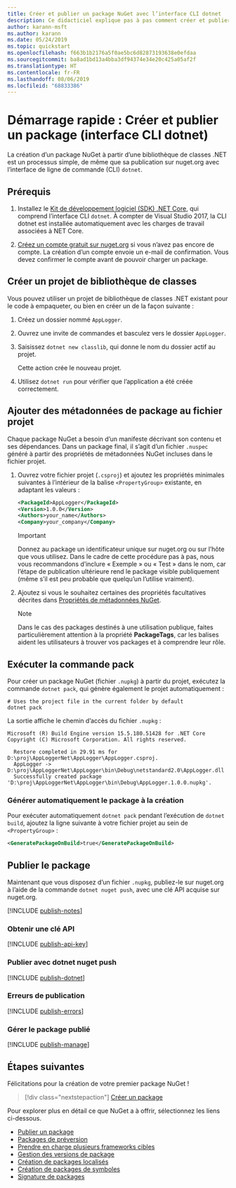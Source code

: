 ```yaml
---
title: Créer et publier un package NuGet avec l’interface CLI dotnet
description: Ce didacticiel explique pas à pas comment créer et publier un package NuGet avec l’interface de ligne de commande (CLI) .NET Core, dotnet.
author: karann-msft
ms.author: karann
ms.date: 05/24/2019
ms.topic: quickstart
ms.openlocfilehash: f663b1b2176a5f0ae5bc6d82873193638e0efdaa
ms.sourcegitcommit: ba8ad1bd13a4bba3df94374e34e20c425a05af2f
ms.translationtype: HT
ms.contentlocale: fr-FR
ms.lasthandoff: 08/06/2019
ms.locfileid: "68833386"
---
```

# <a name="quickstart-create-and-publish-a-package-dotnet-cli"></a>Démarrage rapide : Créer et publier un package (interface CLI dotnet)

La création d’un package NuGet à partir d’une bibliothèque de classes .NET est un processus simple, de même que sa publication sur nuget.org avec l’interface de ligne de commande (CLI) `dotnet`.

## <a name="prerequisites"></a>Prérequis

1. Installez le [Kit de développement logiciel (SDK) .NET Core](https://www.microsoft.com/net/download/), qui comprend l’interface CLI `dotnet`. À compter de Visual Studio 2017, la CLI dotnet est installée automatiquement avec les charges de travail associées à NET Core.

1. [Créez un compte gratuit sur nuget.org](https://www.nuget.org/users/account/LogOn?returnUrl=%2F) si vous n’avez pas encore de compte. La création d’un compte envoie un e-mail de confirmation. Vous devez confirmer le compte avant de pouvoir charger un package.

## <a name="create-a-class-library-project"></a>Créer un projet de bibliothèque de classes

Vous pouvez utiliser un projet de bibliothèque de classes .NET existant pour le code à empaqueter, ou bien en créer un de la façon suivante :

1. Créez un dossier nommé `AppLogger`.

1. Ouvrez une invite de commandes et basculez vers le dossier `AppLogger`.

1. Saisissez `dotnet new classlib`, qui donne le nom du dossier actif au projet.

   Cette action crée le nouveau projet.

1. Utilisez `dotnet run` pour vérifier que l’application a été créée correctement.

## <a name="add-package-metadata-to-the-project-file"></a>Ajouter des métadonnées de package au fichier projet

Chaque package NuGet a besoin d’un manifeste décrivant son contenu et ses dépendances. Dans un package final, il s’agit d’un fichier `.nuspec` généré à partir des propriétés de métadonnées NuGet incluses dans le fichier projet.

1. Ouvrez votre fichier projet (`.csproj`) et ajoutez les propriétés minimales suivantes à l’intérieur de la balise `<PropertyGroup>` existante, en adaptant les valeurs :

    ```xml
    <PackageId>AppLogger</PackageId>
    <Version>1.0.0</Version>
    <Authors>your_name</Authors>
    <Company>your_company</Company>
    ```

    > [!Important]
    > Donnez au package un identificateur unique sur nuget.org ou sur l’hôte que vous utilisez. Dans le cadre de cette procédure pas à pas, nous vous recommandons d’inclure « Exemple » ou « Test » dans le nom, car l’étape de publication ultérieure rend le package visible publiquement (même s’il est peu probable que quelqu’un l’utilise vraiment).

1. Ajoutez si vous le souhaitez certaines des propriétés facultatives décrites dans [Propriétés de métadonnées NuGet](/dotnet/core/tools/csproj#nuget-metadata-properties).

    > [!Note]
    > Dans le cas des packages destinés à une utilisation publique, faites particulièrement attention à la propriété **PackageTags**, car les balises aident les utilisateurs à trouver vos packages et à comprendre leur rôle.

## <a name="run-the-pack-command"></a>Exécuter la commande pack

Pour créer un package NuGet (fichier `.nupkg`) à partir du projet, exécutez la commande `dotnet pack`, qui génère également le projet automatiquement :

```cli
# Uses the project file in the current folder by default
dotnet pack
```

La sortie affiche le chemin d’accès du fichier `.nupkg` :

```output
Microsoft (R) Build Engine version 15.5.180.51428 for .NET Core
Copyright (C) Microsoft Corporation. All rights reserved.

  Restore completed in 29.91 ms for D:\proj\AppLoggerNet\AppLogger\AppLogger.csproj.
  AppLogger -> D:\proj\AppLoggerNet\AppLogger\bin\Debug\netstandard2.0\AppLogger.dll
  Successfully created package 'D:\proj\AppLoggerNet\AppLogger\bin\Debug\AppLogger.1.0.0.nupkg'.
```

### <a name="automatically-generate-package-on-build"></a>Générer automatiquement le package à la création

Pour exécuter automatiquement `dotnet pack` pendant l’exécution de `dotnet build`, ajoutez la ligne suivante à votre fichier projet au sein de `<PropertyGroup>` :

```xml
<GeneratePackageOnBuild>true</GeneratePackageOnBuild>
```

## <a name="publish-the-package"></a>Publier le package

Maintenant que vous disposez d’un fichier `.nupkg`, publiez-le sur nuget.org à l’aide de la commande `dotnet nuget push`, avec une clé API acquise sur nuget.org.

[!INCLUDE [publish-notes](includes/publish-notes.md)]

### <a name="acquire-your-api-key"></a>Obtenir une clé API

[!INCLUDE [publish-api-key](includes/publish-api-key.md)]

### <a name="publish-with-dotnet-nuget-push"></a>Publier avec dotnet nuget push

[!INCLUDE [publish-dotnet](includes/publish-dotnet.md)]

### <a name="publish-errors"></a>Erreurs de publication

[!INCLUDE [publish-errors](includes/publish-errors.md)]

### <a name="manage-the-published-package"></a>Gérer le package publié

[!INCLUDE [publish-manage](includes/publish-manage.md)]

## <a name="next-steps"></a>Étapes suivantes

Félicitations pour la création de votre premier package NuGet !

> [!div class="nextstepaction"]
> [Créer un package](../create-packages/creating-a-package-dotnet-cli.md)

Pour explorer plus en détail ce que NuGet a à offrir, sélectionnez les liens ci-dessous.

- [Publier un package](../nuget-org/publish-a-package.md)
- [Packages de préversion](../create-packages/Prerelease-Packages.md)
- [Prendre en charge plusieurs frameworks cibles](../create-packages/multiple-target-frameworks-project-file.md)
- [Gestion des versions de package](../reference/package-versioning.md)
- [Création de packages localisés](../create-packages/creating-localized-packages.md)
- [Création de packages de symboles](../create-packages/symbol-packages-snupkg.md)
- [Signature de packages](../create-packages/Sign-a-package.md)
